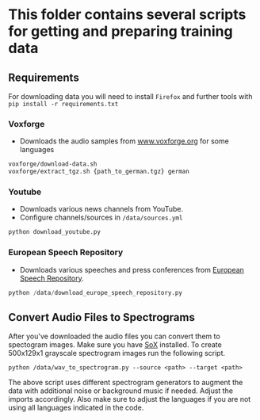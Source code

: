 # This folder contains several scripts for getting and preparing training data

## Requirements

For downloading data you will need to install `Firefox` and further tools with `pip install -r requirements.txt`

### Voxforge
- Downloads the audio samples from www.voxforge.org for some languages
```bash
voxforge/download-data.sh
voxforge/extract_tgz.sh {path_to_german.tgz} german
```

### Youtube
- Downloads various news channels from YouTube.
- Configure channels/sources in `/data/sources.yml`

```python
python download_youtube.py
```

### European Speech Repository
- Downloads various speeches and press conferences from [European Speech Repository](https://webgate.ec.europa.eu/sr/).

```python
python /data/download_europe_speech_repository.py
```

## Convert Audio Files to Spectrograms

After you've downloaded the audio files you can convert them to spectogram images.
Make sure you have [SoX](http://sox.sourceforge.net/) installed. To create 500x129x1 grayscale spectrogram images run the following script.

```
python /data/wav_to_spectrogram.py --source <path> --target <path>
```

The above script uses different spectrogram generators to augment the data with additional noise or background music if needed. Adjust the imports accordingly. Also make sure to adjust the languages if you are not using all languages indicated in the code.
